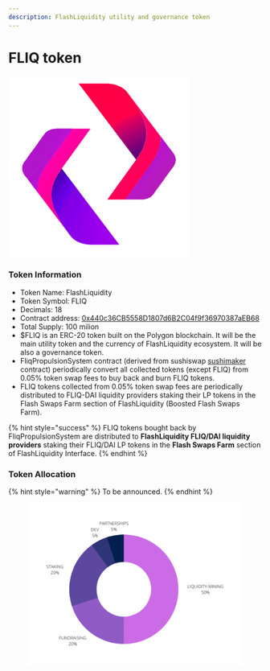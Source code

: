 ```yaml
---
description: FlashLiquidity utility and governance token
---
```


# FLIQ token

![FLIQ token logo](../.gitbook/assets/logo360X360.png)

### Token Information

* Token Name: FlashLiquidity
* Token Symbol: FLIQ
* Decimals: 18
* Contract address: [0x440c36CB5558D1807d6B2C04f9f36970387aEB68](https://polygonscan.com/address/0x440c36CB5558D1807d6B2C04f9f36970387aEB68)
* Total Supply: 100 milion
* $FLIQ is an ERC-20 token built on the Polygon blockchain. It will be the main utility token and the currency of FlashLiquidity ecosystem. It will be also a governance token.
* FliqPropulsionSystem contract (derived from sushiswap [sushimaker](https://github.com/sushiswap/sushiswap/blob/canary/contracts/SushiMaker.sol) contract) periodically convert all collected tokens (except FLIQ) from 0.05% token swap fees to buy back and burn FLIQ tokens.
* FLIQ tokens collected from 0.05% token swap fees are periodically distributed to FLIQ-DAI liquidity providers staking their LP tokens in the Flash Swaps Farm section of FlashLiquidity (Boosted Flash Swaps Farm).

{% hint style="success" %}
FLIQ tokens bought back by FliqPropulsionSystem are distributed to **FlashLiquidity FLIQ/DAI liquidity providers** staking their FLIQ/DAI LP tokens in the **Flash Swaps Farm** section of FlashLiquidity Interface.&#x20;
{% endhint %}

### Token Allocation

{% hint style="warning" %}
To be announced.
{% endhint %}

<figure><img src="../.gitbook/assets/FlashLiquidity(1).png" alt=""><figcaption></figcaption></figure>
